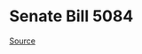 # Senate Bill 5084

[Source](http://lawfilesext.leg.wa.gov/biennium/2023-24/Pdf/Bills/Senate%20Bills/5084.pdf)